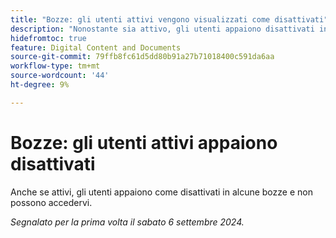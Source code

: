 ```yaml
---
title: "Bozze: gli utenti attivi vengono visualizzati come disattivati"
description: "Nonostante sia attivo, gli utenti appaiono disattivati in alcune bozze e non possono accedervi."
hidefromtoc: true
feature: Digital Content and Documents
source-git-commit: 79ffb8fc61d5dd80b91a27b71018400c591da6aa
workflow-type: tm+mt
source-wordcount: '44'
ht-degree: 9%

---
```


# Bozze: gli utenti attivi appaiono disattivati

Anche se attivi, gli utenti appaiono come disattivati in alcune bozze e non possono accedervi.

_Segnalato per la prima volta il sabato 6 settembre 2024._
